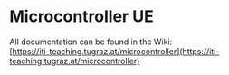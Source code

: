 # Microcontroller UE

All documentation can be found in the Wiki:\
[https://iti-teaching.tugraz.at/microcontroller](https://iti-teaching.tugraz.at/microcontroller)